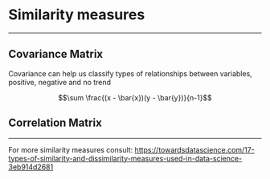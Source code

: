 # Similarity measures

---

## Covariance Matrix

Covariance can help us classify types of relationships between variables, positive, negative and no trend

$$\sum \frac{(x - \bar{x})(y - \bar{y})}{n-1}$$

## Correlation Matrix


---

For more similarity measures consult:
https://towardsdatascience.com/17-types-of-similarity-and-dissimilarity-measures-used-in-data-science-3eb914d2681
